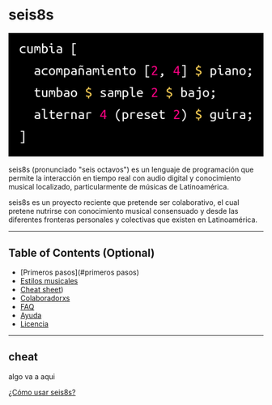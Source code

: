 # seis8s

<p align="center">
<img style src="fotos/portada.png" title="Seis8s" alt="Seis8s">
</p>

seis8s (pronunciado "seis octavos") es un lenguaje de programación que permite la interacción en tiempo real con audio digital y conocimiento musical localizado, particularmente de músicas de Latinoamérica.

seis8s es un proyecto reciente que pretende ser colaborativo, el cual pretene nutrirse con conocimiento musical consensuado y desde las diferentes fronteras personales y colectivas que existen en Latinoamérica.

---

## Table of Contents (Optional)

- [Primeros pasos](#primeros pasos)
- [Estilos musicales](#estilos_musicales)
- [Cheat sheet](#cheat))
- [Colaboradorxs](#colaboradorxs)
- [FAQ](#faq)
- [Ayuda](#ayuda)
- [Licencia](#licencia)

---
## cheat

algo va a aqui

<a href="https://github.com/luisnavarrodelangel/seis8s/blob/master/Referencia.md"> ¿Cómo usar seis8s? </a>
